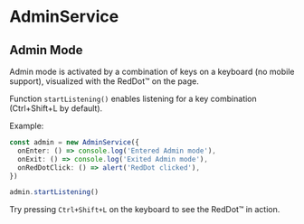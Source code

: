 # AdminService <Badge text="experimental" type="warning"/>

## Admin Mode

Admin mode is activated by a combination of keys on a keyboard (no mobile support), visualized with
the RedDot™ on the page.

Function `startListening()` enables listening for a key combination (Ctrl+Shift+L by default).

Example:

```ts
const admin = new AdminService({
  onEnter: () => console.log('Entered Admin mode'),
  onExit: () => console.log('Exited Admin mode'),
  onRedDotClick: () => alert('RedDot clicked'),
})

admin.startListening()
```

Try pressing `Ctrl+Shift+L` on the keyboard to see the RedDot™ in action.

<script setup>
import AdminModeDemo from './components/AdminModeDemo.vue'
</script>

<AdminModeDemo/>
